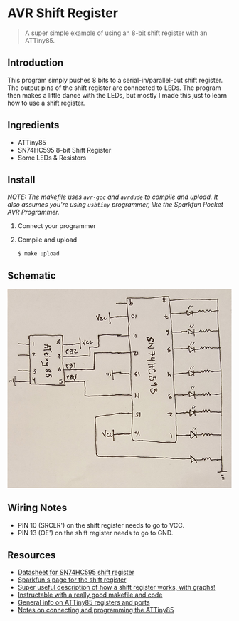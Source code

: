 # AVR Shift Register

> A super simple example of using an 8-bit shift register with an ATTiny85.

## Introduction

This program simply pushes 8 bits to a serial-in/parallel-out shift register. The output
pins of the shift register are connected to LEDs.  The program then makes a little dance
with the LEDs, but mostly I made this just to learn how to use a shift register.

## Ingredients

* ATTiny85
* SN74HC595 8-bit Shift Register
* Some LEDs &amp; Resistors

## Install

_NOTE: The makefile uses `avr-gcc` and `avrdude` to compile and upload. It also assumes you're using `usbtiny` programmer, like the Sparkfun Pocket AVR Programmer._

1.  Connect your programmer

1.  Compile and upload

    ```
    $ make upload
    ```

## Schematic

![](images/avr-shift-register-schematic.jpg)

## Wiring Notes

* PIN 10 (SRCLR') on the shift register needs to go to VCC.
* PIN 13 (OE') on the shift register needs to go to GND.

## Resources

* [Datasheet for SN74HC595 shift register](http://www.ti.com/lit/ds/symlink/sn74hc595.pdf)
* [Sparkfun's page for the shift register ](https://www.sparkfun.com/products/13699)
* [Super useful description of how a shift register works, with graphs!](http://www.allaboutcircuits.com/textbook/digital/chpt-12/serial-in-parallel-out-shift-register/)
* [Instructable with a really good makefile and code](http://www.instructables.com/id/Honey-I-Shrunk-the-Arduino-Moving-from-Arduino-t/?ALLSTEPS)
* [General info on ATTiny85 registers and ports](https://teslaui.wordpress.com/2013/03/26/attiny85-port-registers/)
* [Notes on connecting and programming the ATTiny85](https://github.com/cullylarson/avr-programming)
